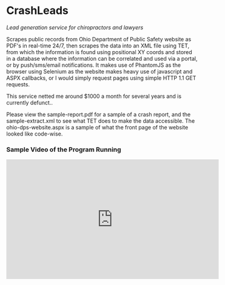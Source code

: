 # CrashLeads
*Lead generation service for chiropractors and lawyers*

Scrapes public records from Ohio Department of Public Safety website as 
PDF's in real-time 24/7, then scrapes the data into an XML file using TET, 
from which the information is found using positional XY coords and stored in 
a database where the information can be correlated and used via a portal, or 
by push/sms/email notifications. It makes use of PhantomJS as the browser 
using Selenium as the website makes heavy use of javascript and ASPX 
callbacks, or I would simply request pages using simple HTTP 1.1 GET 
requests.

This service netted me around $1000 a month for several years and is 
currently defunct..

Please view the sample-report.pdf for a sample of a crash report, and the 
sample-extract.xml to see what TET does to make the data accessible. The 
ohio-dps-website.aspx is a sample of what the front page of the website 
looked like code-wise.

### Sample Video of the Program Running

<iframe width="560" height="315" 
src="https://www.youtube.com/embed/gEcPmh-3lDY" title="YouTube video player" 
frameborder="0" allow="accelerometer; autoplay; clipboard-write; 
encrypted-media; gyroscope; picture-in-picture" allowfullscreen></iframe>

